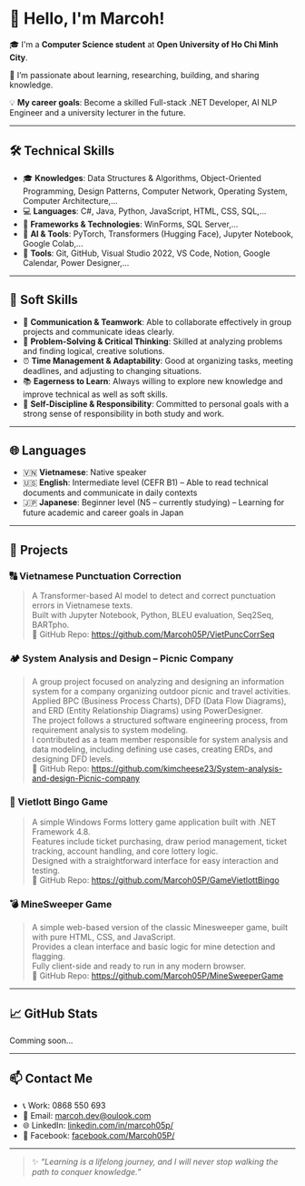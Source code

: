 # 👋 Hello, I'm Marcoh!

🎓 I'm a **Computer Science student** at **Open University of Ho Chi Minh City**.

🌟 I’m passionate about learning, researching, building, and sharing knowledge.

💡 **My career goals**: Become a skilled Full-stack .NET Developer, AI NLP Engineer and a university lecturer in the future.  

---

## 🛠 Technical Skills

- 🎓 **Knowledges**: Data Structures & Algorithms, Object-Oriented Programming, Design Patterns, Computer Network, Operating System, Computer Architecture,...
- 💻 **Languages**: C#, Java, Python, JavaScript, HTML, CSS, SQL,...
- 🧰 **Frameworks & Technologies**: WinForms, SQL Server,...
- 🧠 **AI & Tools**: PyTorch, Transformers (Hugging Face), Jupyter Notebook, Google Colab,...
- 🔧 **Tools**: Git, GitHub, Visual Studio 2022, VS Code, Notion, Google Calendar, Power Designer,...

---

## 💬 Soft Skills

- 🤝 **Communication & Teamwork**: Able to collaborate effectively in group projects and communicate ideas clearly.
- 🧠 **Problem-Solving & Critical Thinking**: Skilled at analyzing problems and finding logical, creative solutions.
- ⏰ **Time Management & Adaptability**: Good at organizing tasks, meeting deadlines, and adjusting to changing situations.
- 📚 **Eagerness to Learn**: Always willing to explore new knowledge and improve technical as well as soft skills.
- 🎯 **Self-Discipline & Responsibility**: Committed to personal goals with a strong sense of responsibility in both study and work.

---

## 🌐 Languages
- 🇻🇳 **Vietnamese**: Native speaker
- 🇺🇸 **English**: Intermediate level (CEFR B1) – Able to read technical documents and communicate in daily contexts
- 🇯🇵 **Japanese**: Beginner level (N5 – currently studying) – Learning for future academic and career goals in Japan

---

## 🚀 Projects

### 🔠 Vietnamese Punctuation Correction
> A Transformer-based AI model to detect and correct punctuation errors in Vietnamese texts.  
Built with Jupyter Notebook, Python, BLEU evaluation, Seq2Seq, BARTpho.  
🔗 GitHub Repo: https://github.com/Marcoh05P/VietPuncCorrSeq

### 🏕️ System Analysis and Design – Picnic Company
> A group project focused on analyzing and designing an information system for a company organizing outdoor picnic and travel activities.  
Applied BPC (Business Process Charts), DFD (Data Flow Diagrams), and ERD (Entity Relationship Diagrams) using PowerDesigner.  
The project follows a structured software engineering process, from requirement analysis to system modeling.  
I contributed as a team member responsible for system analysis and data modeling, including defining use cases, creating ERDs, and designing DFD levels.  
🔗 GitHub Repo: https://github.com/kimcheese23/System-analysis-and-design-Picnic-company

### 🎰 Vietlott Bingo Game
> A simple Windows Forms lottery game application built with .NET Framework 4.8.  
Features include ticket purchasing, draw period management, ticket tracking, account handling, and core lottery logic.  
Designed with a straightforward interface for easy interaction and testing.  
> 🔗 GitHub Repo: https://github.com/Marcoh05P/GameVietlottBingo

### 💣 MineSweeper Game
> A simple web-based version of the classic Minesweeper game, built with pure HTML, CSS, and JavaScript.  
Provides a clean interface and basic logic for mine detection and flagging.  
Fully client-side and ready to run in any modern browser.  
🔗 GitHub Repo: https://github.com/Marcoh05P/MineSweeperGame

---

## 📈 GitHub Stats

Comming soon...

---

## 📫 Contact Me

- 📞 Work: 0868 550 693
- 📧 Email: marcoh.dev@oulook.com  
- 🌐 LinkedIn: [linkedin.com/in/marcoh05p/](https://www.linkedin.com/in/marcoh05p/)
- 💼 Facebook: [facebook.com/Marcoh05P/]((https://www.facebook.com/Marcoh05P/))

---

> ✨ *“Learning is a lifelong journey, and I will never stop walking the path to conquer knowledge.”*
